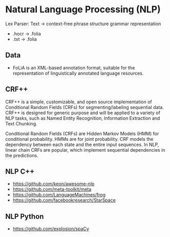 # Natural Language Processing (NLP)

Lex Parser: Text -> context-free phrase structure grammar representation

* .hocr -> .folia
* .txt -> .folia

## Data

* FoLiA is an XML-based annotation format, suitable for the representation of linguistically annotated language resources.

## CRF++

CRF++ is a simple, customizable, and open source implementation of Conditional Random Fields (CRFs) for segmenting/labeling sequential data. 
CRF++ is designed for generic purpose and will be applied to a variety of NLP tasks, such as Named Entity Recognition, Information Extraction and Text Chunking.

Conditional Random Fields (CRFs) are Hidden Markov Models (HMM) for conditional probability. 
HMMs are for joint probability.
CRF models the dependency between each state and the entire input sequences.
In NLP, linear chain CRFs are popular, which implement sequential dependencies in the predictions.

## NLP C++
* https://github.com/keon/awesome-nlp
* https://github.com/meta-toolkit/meta
* https://github.com/LanguageMachines/frog
* https://github.com/facebookresearch/StarSpace

## NLP Python
* https://github.com/explosion/spaCy

